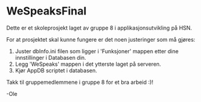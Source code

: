 # WeSpeaksFinal
Dette er et skoleprosjekt laget av gruppe 8 i applikasjonsutvikling på HSN.

For at prosjektet skal kunne fungere er det noen justeringer som må gjøres:
1. Juster dbInfo.ini filen som ligger i 'Funksjoner' mappen etter dine innstillinger i Databasen din.
2. Legg 'WeSpeaks' mappen i det ytterste laget på serveren.
3. Kjør AppDB scriptet i databasen. 

Takk til gruppemedlemmene i gruppe 8 for et bra arbeid :)!

-Ole
